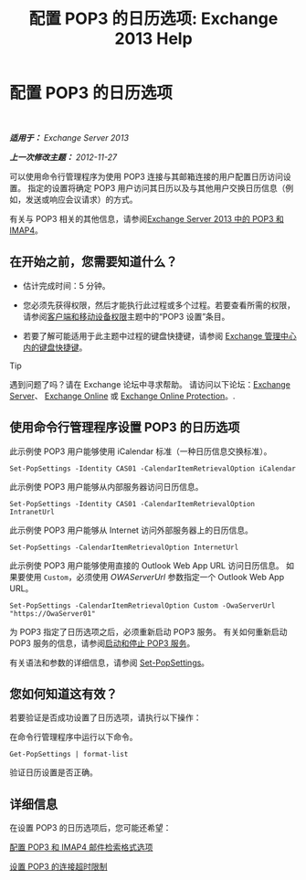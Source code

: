 ﻿---
title: '配置 POP3 的日历选项: Exchange 2013 Help'
TOCTitle: 配置 POP3 的日历选项
ms:assetid: ac3d60a0-8697-4c06-9e93-f8d2c4b157b6
ms:mtpsurl: https://technet.microsoft.com/zh-cn/library/Bb124133(v=EXCHG.150)
ms:contentKeyID: 50556637
ms.date: 01/11/2018
mtps_version: v=EXCHG.150
ms.translationtype: HT
---

# 配置 POP3 的日历选项

 

_**适用于：** Exchange Server 2013_

_**上一次修改主题：** 2012-11-27_

可以使用命令行管理程序为使用 POP3 连接与其邮箱连接的用户配置日历访问设置。 指定的设置将确定 POP3 用户访问其日历以及与其他用户交换日历信息（例如，发送或响应会议请求）的方式。

有关与 POP3 相关的其他信息，请参阅[Exchange Server 2013 中的 POP3 和 IMAP4](pop3-and-imap4-in-exchange-server-2013-exchange-2013-help.md)。

## 在开始之前，您需要知道什么？

  - 估计完成时间：5 分钟。

  - 您必须先获得权限，然后才能执行此过程或多个过程。若要查看所需的权限，请参阅[客户端和移动设备权限](clients-and-mobile-devices-permissions-exchange-2013-help.md)主题中的“POP3 设置”条目。

  - 若要了解可能适用于此主题中过程的键盘快捷键，请参阅 [Exchange 管理中心内的键盘快捷键](keyboard-shortcuts-in-the-exchange-admin-center-exchange-online-protection-help.md)。

> [!tip]
> 遇到问题了吗？请在 Exchange 论坛中寻求帮助。 请访问以下论坛：<a href="https://go.microsoft.com/fwlink/p/?linkid=60612">Exchange Server</a>、 <a href="https://go.microsoft.com/fwlink/p/?linkid=267542">Exchange Online</a> 或 <a href="https://go.microsoft.com/fwlink/p/?linkid=285351">Exchange Online Protection</a>。.


## 使用命令行管理程序设置 POP3 的日历选项

此示例使 POP3 用户能够使用 iCalendar 标准（一种日历信息交换标准）。

    Set-PopSettings -Identity CAS01 -CalendarItemRetrievalOption iCalendar

此示例使 POP3 用户能够从内部服务器访问日历信息。

    Set-PopSettings -Identity CAS01 -CalendarItemRetrievalOption IntranetUrl 

此示例使 POP3 用户能够从 Internet 访问外部服务器上的日历信息。

    Set-PopSettings -CalendarItemRetrievalOption InternetUrl

此示例使 POP3 用户能够使用直接的 Outlook Web App URL 访问日历信息。 如果要使用 `Custom`，必须使用 *OWAServerUrl* 参数指定一个 Outlook Web App URL。

    Set-PopSettings -CalendarItemRetrievalOption Custom -OwaServerUrl "https://OwaServer01"

为 POP3 指定了日历选项之后，必须重新启动 POP3 服务。 有关如何重新启动 POP3 服务的信息，请参阅[启动和停止 POP3 服务](start-and-stop-the-pop3-services-exchange-2013-help.md)。

有关语法和参数的详细信息，请参阅 [Set-PopSettings](https://technet.microsoft.com/zh-cn/library/aa997154\(v=exchg.150\))。

## 您如何知道这有效？

若要验证是否成功设置了日历选项，请执行以下操作：

在命令行管理程序中运行以下命令。

    Get-PopSettings | format-list

验证日历设置是否正确。

## 详细信息

在设置 POP3 的日历选项后，您可能还希望：

[配置 POP3 和 IMAP4 邮件检索格式选项](configure-pop3-and-imap4-message-retrieval-format-options-exchange-2013-help.md)

[设置 POP3 的连接超时限制](set-connection-time-out-limits-for-pop3-exchange-2013-help.md)

